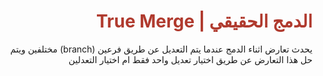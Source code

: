 <div  dir="rtl">  <h1  style="color:#B03A2E"  > الدمج الحقيقي | True Merge </h1>
<p>  يحدث تعارض اثناء الدمج عندما يتم التعديل عن طريق فرعين (branch)  مختلفين  ويتم حل هذا التعارض عن طريق اختيار تعديل واحد فقط ام اختيار التعدلين </p></div>
 